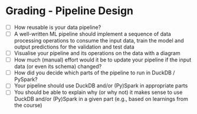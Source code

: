 # Grading - Pipeline Design

- [ ] How reusable is your data pipeline?
- [ ] A well-written ML pipeline should implement a sequence of data processing
operations to consume the input data, train the model
and output predictions for the validation and test data
- [ ] Visualise your pipeline and its operations on the data with a diagram
- [ ] How much (manual) effort would it be to update your pipeline
if the input data (or even its schema) changed?
- [ ] How did you decide which parts of the pipeline to run in DuckDB / PySpark?
- [ ] Your pipeline should use DuckDB and/or (Py)Spark in appropriate parts
- [ ] You should be able to explain why (or why not) it makes sense to use DuckDB
and/or (Py)Spark in a given part (e.g., based on learnings from the course)
